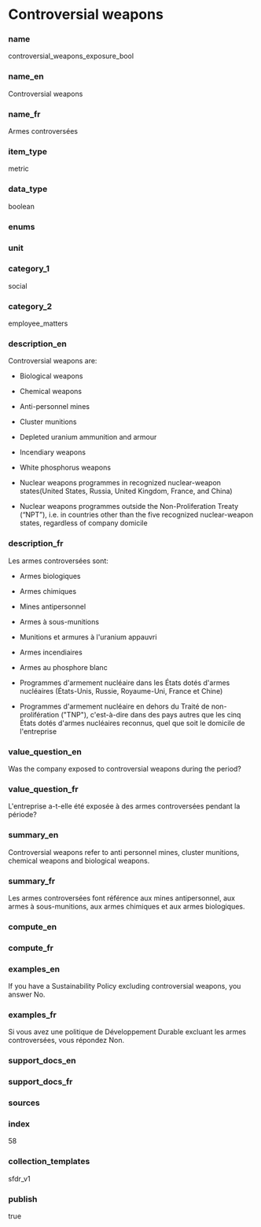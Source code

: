 # Controversial weapons

### name

controversial_weapons_exposure_bool

### name_en

Controversial weapons

### name_fr

Armes controversées

### item_type

metric

### data_type

boolean

### enums



### unit



### category_1

social

### category_2

employee_matters

### description_en


Controversial weapons are:  

 - Biological weapons  

 - Chemical weapons  

 - Anti-personnel mines  

 - Cluster munitions  

 - Depleted uranium ammunition and armour  

 - Incendiary weapons  

 - White phosphorus weapons  

 - Nuclear weapons programmes in recognized nuclear-weapon states(United States, Russia,
 United Kingdom, France, and China)  

 - Nuclear weapons programmes outside the Non-Proliferation Treaty (“NPT”), i.e. in countries other
 than the five recognized nuclear-weapon states, regardless of company domicile  



### description_fr


Les armes controversées sont:  

 - Armes biologiques  

 - Armes chimiques  

 - Mines antipersonnel  

 - Armes à sous-munitions  

 - Munitions et armures à l'uranium appauvri  

 - Armes incendiaires  

 - Armes au phosphore blanc  

 - Programmes d'armement nucléaire dans les États dotés d'armes nucléaires (États-Unis, Russie,
 Royaume-Uni, France et Chine)  

 - Programmes d'armement nucléaire en dehors du Traité de non-prolifération ("TNP"), c'est-à-dire
 dans des pays autres
 que les cinq États dotés d'armes nucléaires reconnus, quel que soit le domicile de l'entreprise
   



### value_question_en

Was the company exposed to controversial weapons during the period?

### value_question_fr

L'entreprise a-t-elle été exposée à des armes controversées pendant
la période?

### summary_en

Controversial weapons refer to anti personnel mines, cluster
munitions, chemical weapons and biological weapons.

### summary_fr

Les armes controversées font référence aux mines
antipersonnel, aux armes à sous-munitions, aux armes chimiques et aux armes
biologiques.

### compute_en



### compute_fr



### examples_en

If you have a Sustainability Policy excluding
controversial weapons, you answer No.

### examples_fr

Si vous avez une politique de Développement Durable
excluant les armes controversées, vous répondez Non.

### support_docs_en



### support_docs_fr



### sources


            
### index

58

### collection_templates

sfdr_v1

### publish

true
